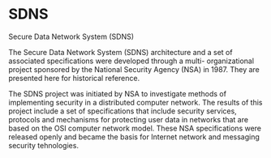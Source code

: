 # SDNS
Secure Data Network System (SDNS)

The Secure Data Network System (SDNS) architecture and a set of associated specifications were developed through a multi- organizational project sponsored by the National Security Agency (NSA) in 1987. They are presented here for historical reference.

The SDNS project was initiated by NSA to investigate methods of implementing security in a distributed computer network. The results of this project include a set of specifications that include security services, protocols and mechanisms for protecting user data in networks that are based on the OSI computer network model. These NSA specifications were released openly and became the basis for Internet network and messaging security tehnologies.
